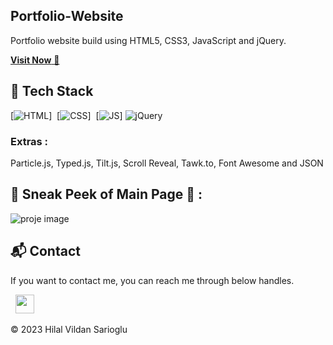 ## Portfolio-Website
Portfolio website build using HTML5, CSS3, JavaScript and jQuery.

<a href="https://hilalsportfolie.netlify.app/" target="_blank">**Visit Now** 🚀</a>

## 📌 Tech Stack
[![HTML](https://img.shields.io/badge/html5%20-%23E34F26.svg?&style=for-the-badge&logo=html5&logoColor=white)]&nbsp;
[![CSS](https://img.shields.io/badge/css3%20-%231572B6.svg?&style=for-the-badge&logo=css3&logoColor=white)]&nbsp;
[![JS](https://img.shields.io/badge/javascript%20-%23323330.svg?&style=for-the-badge&logo=javascript&logoColor=%23F7DF1E)]
<img alt="jQuery" src="https://img.shields.io/badge/jquery-%230769AD.svg?style=for-the-badge&logo=jquery&logoColor=white"/>


### Extras : 
Particle.js, Typed.js, Tilt.js, Scroll Reveal, Tawk.to, Font Awesome and JSON

## 📌 Sneak Peek of Main Page 🙈 :

![proje image](./assets/images/MTVideo.gif)

<h2>📬 Contact</h2>


If you want to contact me, you can reach me through below handles.

&nbsp;&nbsp;<a href="https://www.linkedin.com/in/hilalvildansarioglu/"><img src="https://www.felberpr.com/wp-content/uploads/linkedin-logo.png" width="30"></img></a>

© 2023 Hilal Vildan Sarioglu